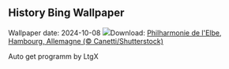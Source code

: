 ## History Bing Wallpaper
Wallpaper date: 2024-10-08
![](https://www.bing.com/th?id=OHR.ElbePhilharmonic_FR-CA1576968664_UHD.jpg&w=1000)Download: [Philharmonie de l'Elbe, Hambourg, Allemagne (© Canetti/Shutterstock)](https://www.bing.com/th?id=OHR.ElbePhilharmonic_FR-CA1576968664_UHD.jpg)

Auto get programm by LtgX
